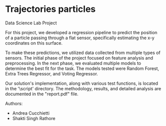 # Trajectories particles
Data Science Lab Project

For this project, we developed a regression pipeline to predict the position of a particle passing through a flat sensor, specifically estimating the x-y coordinates on this surface.

To make these predictions, we utilized data collected from multiple types of sensors. The initial phase of the project focused on feature analysis and preprocessing. In the next phase, we evaluated multiple models to determine the best fit for the task. The models tested were Random Forest, Extra Trees Regressor, and Voting Regressor.

Our solution's implementation, along with various test functions, is located in the '\script' directory. The methodology, results, and detailed analysis are documented in the "report.pdf" file.

Authors:
- Andrea Cucchietti 
- Shakti Singh Rathore
